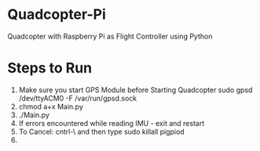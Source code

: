 # Quadcopter-Pi
Quadcopter with Raspberry Pi as Flight Controller using Python

# Steps to Run
1. Make sure you start GPS Module before Starting Quadcopter
    sudo gpsd /dev/ttyACM0 -F /var/run/gpsd.sock
2. chmod a+x Main.py
3. ./Main.py
4. If errors encountered while reading IMU - exit and restart
5. To Cancel: cntrl-\ and then type sudo killall pigpiod
6. 
  
